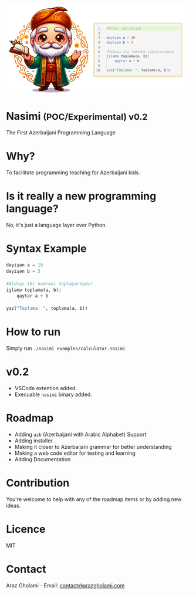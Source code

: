 <p align="center">
  <img src="nasimi.png" alt="Nasimi">
<h1>Nasimi <small>(POC/Experimental) v0.2</small></h1>
    The First Azerbaijani Programming Language
</p>

# Why?
To facilitate programming teaching for Azerbaijani kids.

# Is it really a new programming language?
No, it's just a language layer over Python.

# Syntax Example
```python
dəyişən a = 10
dəyişən b = 5

#Aldıqı iki numrəni toplayacaqdır
işləmə toplama(a, b):
	qaytar a + b

yaz("Toplama: ", toplama(a, b))
```

# How to run
Simply run `./nasimi examples/calculator.nasimi`

# v0.2
- VSCode extention added.
- Execuable `nasimi` binary added.

# Roadmap
- Adding `azb` (Azerbaijani with Arabic Alphabet) Support
- Adding installer
- Making it closer to Azerbaijani grammar for better understanding
- Making a web code editor for testing and learning
- Adding Documentation

# Contribution
You're welcome to help with any of the roadmap items or by adding new ideas.

# Licence
MIT

# Contact 
Araz Gholami - Email: contact@arazgholami.com
